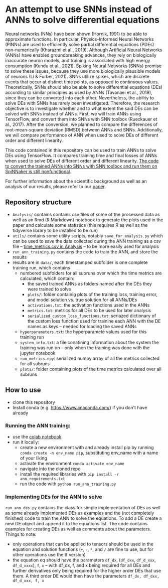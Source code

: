 # An attempt to use SNNs instead of ANNs to solve differential equations
Neural networks (NNs) have been shown (Hornik, 1991) to be able to approximate functions. In particular, Physics-Informed Neural Networks (PINNs) are used to efficiently solve partial differential equations (PDEs) non-numerically (Kharazmi et al., 2019). Although Artificial Neural Networks (ANNs) have enabled groundbreaking advances, they rely on biologically inaccurate neuron models, and training is associated with high energy consumption (Kundu et al., 2021). Spiking Neural Networks (SNNs) promise to solve these issues, because they use more biologically plausible models of neurons (Li & Furber, 2021). SNNs utilize spikes, which are discrete events that occur at distinct time points, as opposed to continuous values. Theoretically, SNNs should also be able to solve differential equations (DEs) according to similar principles as used by ANNs (Tavanaei et al., 2019), since they can be converted into each other. Nevertheless, the ability to solve DEs with SNNs has rarely been investigated. Therefore, the research objective is to investigate whether and to what extent the said DEs can be solved with SNNs instead of ANNs. First, we will train ANNs using TensorFlow, and convert them into SNNs with SNN toolbox (Rueckauer et al., 2017). After the conversion, we planned to compare the differences of root-mean-square deviation (RMSD) between ANNs and SNNs. Additionally, we will compare performance of ANN when used to solve DEs of different order and different linearity.

This code contained in this repository can be used to train ANNs to solve DEs using TensorFlow. It compares training time and final losses of ANNs when used to solve DEs of different order and different linearity. [The code to convert the trained ANNs into SNNs with SNN toolbox and run them on SpiNNaker is still nonfunctional](https://github.com/Cl4ryty/spinnaker_test).

For further information about the scientific background as well as an analysis of our results, please refer to our [paper](../main/Paper.pdf).

## Repository structure
- `Analysis/` contains contains csv files of some of the processed data as well as an Rmd (R Markdown) notebook to generate the plots used in the paper and calculate some statistics (this requires R as well as the tidyverse library to be installed to be run)
- `utils/` contains some utility scripts, notably `save_for_analysis.py` which can be used to save the data collected during the ANN training as a csv file – [time_metrics.csv in Analysis](../main/Analysis/time_metrics.csv) – to be more easily used for analysis
- `run_ann_training.py` contains the code to train the ANN, and store the results
- results are in `data/`, each timestamped subfolder is one complete training run, which contains
  - numbered subfolders for all subruns over which the time metrics are calculated, which contain:
    - the saved trained ANNs as folders named after the DEs they were trained to solve
    - `plots/`: folder containig plots of the training loss, training error, and model solution vs. true solution for all ANNs/DEs
    - `activations.txt`: the activation functions used in the ANNs
    - `metrics.txt`: metrics for all DEs to be used for later analysis
    - `serialized_custom_loss_functions.txt`: seriazed dictionary of the custom loss function used for trainine each ANN with the DE names as keys – needed for loading the saved ANNs
  - `hyperparameters.txt`: the hyperparamete values used for this training run
  - `system_info.txt`: a file conatining information about the system the training was run on – only when the training was done with the jupyter notebook
  - `run_metrics.npy`: serialized numpy array of all the metrics collected for all subruns 
  - `plots/`: folder containing plots of the time metrics calculated over all subruns
  
## How to use
- clone this repository
- Install conda (e.g. https://www.anaconda.com/) if you don't have already

### Running the ANN training:
  - use the [colab notebook](https://colab.research.google.com/github/Cl4ryty/Neurodynamics-Group5/blob/main/Run_ANN_training.ipynb)
  - run it locally:
    - create a new environment with and already install pip by running `conda create -n env_name pip`, substituting env_name with a name of your liking
    - activate the environment `conda activate env_name`
    - navigate into the cloned repo
    - install the required libraries with `pip install -r ann_requirements.txt`
    - run the code with `python run_ann_training.py`


### Implementing DEs for the ANN to solve
`run_ann_des.py` contains the class for simple implementation of DEs as well as some already implemented DEs as examples and the (not completely finished) code to train the ANN to solve the equations.
To add a DE create a new DE object and append it to the equations list. The code contains examples for creating DEs as well as comments about the parameters.
Things to note:
- only operations that can be applied to tensors should be used in the equation and solution functions (`+`, `-`, `*`, and `/` are fine to use, but for other operations use the tf version)
- the equation eq should have the parameters `df_dx`, (`df_dxx`, `df_d_xxx`, `df_d_xxxx`), `f`, `x`  – with df_dx, f, and x being required for all DEs and further derivatives only being required for the higher order DEs that use them. A third order DE would then have the parameters `df_dx, df_dxx, df_d_xxx, f, x`
